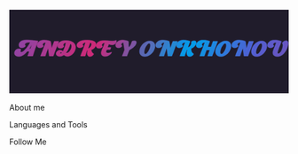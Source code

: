 [![Header ](https://github.com/torokar/torokar/blob/main/assets/download.gif)](https://m.vk.com/bollars)

About me 

Languages and Tools

Follow Me